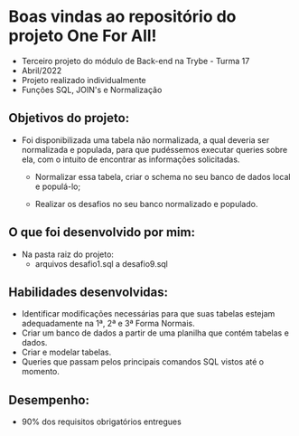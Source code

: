 # Boas vindas ao repositório do projeto One For All!

- Terceiro projeto do módulo de Back-end na Trybe - Turma 17
- Abril/2022
- Projeto realizado individualmente
- Funções SQL, JOIN's e Normalização


## Objetivos do projeto:

- Foi disponibilizada uma tabela não normalizada, a qual deveria ser normalizada e populada, para que pudéssemos executar queries sobre ela, com o intuito de encontrar as informações solicitadas.
  - Normalizar essa tabela, criar o schema no seu banco de dados local e populá-lo;

  - Realizar os desafios no seu banco normalizado e populado.


## O que foi desenvolvido por mim:

- Na pasta raiz do projeto:
  - arquivos desafio1.sql a desafio9.sql


## Habilidades desenvolvidas:

- Identificar modificações necessárias para que suas tabelas estejam adequadamente na 1ª, 2ª e 3ª Forma Normais.
- Criar um banco de dados a partir de uma planilha que contém tabelas e dados.
- Criar e modelar tabelas.
- Queries que passam pelos principais comandos SQL vistos até o momento.


## Desempenho:

- 90% dos requisitos obrigatórios entregues




